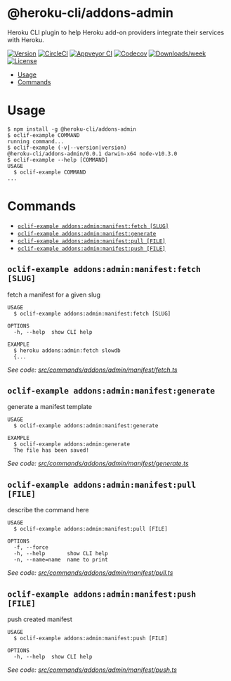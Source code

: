 @heroku-cli/addons-admin
========================

Heroku CLI plugin to help Heroku add-on providers integrate their services with Heroku.

[![Version](https://img.shields.io/npm/v/@heroku-cli/addons-admin.svg)](https://npmjs.org/package/@heroku-cli/addons-admin)
[![CircleCI](https://circleci.com/gh/heroku/heroku-cli-addons-admin/tree/master.svg?style=shield)](https://circleci.com/gh/heroku/heroku-cli-addons-admin/tree/master)
[![Appveyor CI](https://ci.appveyor.com/api/projects/status/github/heroku/heroku-cli-addons-admin?branch=master&svg=true)](https://ci.appveyor.com/project/heroku/heroku-cli-addons-admin/branch/master)
[![Codecov](https://codecov.io/gh/heroku/heroku-cli-addons-admin/branch/master/graph/badge.svg)](https://codecov.io/gh/heroku/heroku-cli-addons-admin)
[![Downloads/week](https://img.shields.io/npm/dw/@heroku-cli/addons-admin.svg)](https://npmjs.org/package/@heroku-cli/addons-admin)
[![License](https://img.shields.io/npm/l/@heroku-cli/addons-admin.svg)](https://github.com/heroku/heroku-cli-addons-admin/blob/master/package.json)

<!-- toc -->
* [Usage](#usage)
* [Commands](#commands)
<!-- tocstop -->
# Usage
<!-- usage -->
```sh-session
$ npm install -g @heroku-cli/addons-admin
$ oclif-example COMMAND
running command...
$ oclif-example (-v|--version|version)
@heroku-cli/addons-admin/0.0.1 darwin-x64 node-v10.3.0
$ oclif-example --help [COMMAND]
USAGE
  $ oclif-example COMMAND
...
```
<!-- usagestop -->
# Commands
<!-- commands -->
* [`oclif-example addons:admin:manifest:fetch [SLUG]`](#oclif-example-addonsadminmanifestfetch-slug)
* [`oclif-example addons:admin:manifest:generate`](#oclif-example-addonsadminmanifestgenerate)
* [`oclif-example addons:admin:manifest:pull [FILE]`](#oclif-example-addonsadminmanifestpull-file)
* [`oclif-example addons:admin:manifest:push [FILE]`](#oclif-example-addonsadminmanifestpush-file)

## `oclif-example addons:admin:manifest:fetch [SLUG]`

fetch a manifest for a given slug

```
USAGE
  $ oclif-example addons:admin:manifest:fetch [SLUG]

OPTIONS
  -h, --help  show CLI help

EXAMPLE
  $ heroku addons:admin:fetch slowdb
  {...
```

_See code: [src/commands/addons/admin/manifest/fetch.ts](https://github.com/heroku/heroku-cli-addons-admin/blob/v0.0.1/src/commands/addons/admin/manifest/fetch.ts)_

## `oclif-example addons:admin:manifest:generate`

generate a manifest template

```
USAGE
  $ oclif-example addons:admin:manifest:generate

EXAMPLE
  $ oclif-example addons:admin:generate
  The file has been saved!
```

_See code: [src/commands/addons/admin/manifest/generate.ts](https://github.com/heroku/heroku-cli-addons-admin/blob/v0.0.1/src/commands/addons/admin/manifest/generate.ts)_

## `oclif-example addons:admin:manifest:pull [FILE]`

describe the command here

```
USAGE
  $ oclif-example addons:admin:manifest:pull [FILE]

OPTIONS
  -f, --force
  -h, --help       show CLI help
  -n, --name=name  name to print
```

_See code: [src/commands/addons/admin/manifest/pull.ts](https://github.com/heroku/heroku-cli-addons-admin/blob/v0.0.1/src/commands/addons/admin/manifest/pull.ts)_

## `oclif-example addons:admin:manifest:push [FILE]`

push created manifest

```
USAGE
  $ oclif-example addons:admin:manifest:push [FILE]

OPTIONS
  -h, --help  show CLI help
```

_See code: [src/commands/addons/admin/manifest/push.ts](https://github.com/heroku/heroku-cli-addons-admin/blob/v0.0.1/src/commands/addons/admin/manifest/push.ts)_
<!-- commandsstop -->
